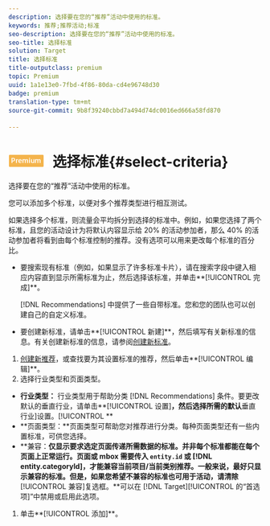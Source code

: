 ```yaml
---
description: 选择要在您的“推荐”活动中使用的标准。
keywords: 推荐;推荐活动;标准
seo-description: 选择要在您的“推荐”活动中使用的标准。
seo-title: 选择标准
solution: Target
title: 选择标准
title-outputclass: premium
topic: Premium
uuid: 1a1e13e0-7fbd-4f86-80da-cd4e96748d30
badge: premium
translation-type: tm+mt
source-git-commit: 9b8f39240cbbd7a494d74dc0016ed666a58fd870

---
```



# ![PREMIUM](/help/assets/premium.png) 选择标准{#select-criteria}

选择要在您的“推荐”活动中使用的标准。

您可以添加多个标准，以便对多个推荐类型进行相互测试。

如果选择多个标准，则流量会平均拆分到选择的标准中。例如，如果您选择了两个标准，且您的活动设计为将默认内容显示给 20% 的活动参加者，那么 40% 的活动参加者将看到由每个标准控制的推荐。没有选项可以用来更改每个标准的百分比。

* 要搜索现有标准（例如，如果显示了许多标准卡片），请在搜索字段中键入相应内容直到显示所需标准为止，然后选择该标准，并单击**[!UICONTROL 完成]**。

   [!DNL Recommendations] 中提供了一些自带标准。您和您的团队也可以创建自己的自定义标准。

* 要创建新标准，请单击**[!UICONTROL 新建]**，然后填写有关新标准的信息。有关创建新标准的信息，请参阅[创建新标准](../../c-recommendations/c-algorithms/create-new-algorithm.md#task_8A9CB465F28D44899F69F38AD27352FE)。

1. [创建新推荐](../../c-recommendations/t-create-recs-activity/create-recs-activity.md#task_6874328773C64C44A73F0A130AD3F96F)，或查找要为其设置标准的推荐，然后单击**[!UICONTROL 编辑]**。
1. 选择行业类型和页面类型。

* **行业类型：** 行业类型用于帮助分类 [!DNL Recommendations] 条件。要更改默认的垂直行业，请单击**[!UICONTROL 设置]**，然后选择所需的默认**垂直行业]设置。[!UICONTROL **
* **页面类型：**页面类型可帮助您对推荐进行分类。每种页面类型还有一些内置标准，可供您选择。
* **兼容：**仅显示要求选定页面传递所需数据的标准。并非每个标准都能在每个页面上正常运行。页面或 mbox 需要传入 `entity.id` 或 [!DNL entity.categoryId]，才能兼容当前项目/当前类别推荐。一般来说，最好只显示兼容的标准。但是，如果您希望不兼容的标准也可用于活动，请清除**[!UICONTROL 兼容]复选框。**可以在 [!DNL Target][!UICONTROL  的“首选项]”中禁用或启用此选项。

1. 单击**[!UICONTROL 添加]**。
